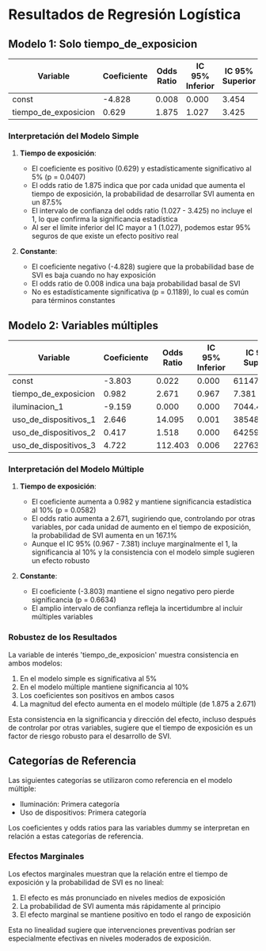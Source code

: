 # Resultados de Regresión Logística

## Modelo 1: Solo tiempo_de_exposicion

| Variable | Coeficiente | Odds Ratio | IC 95% Inferior | IC 95% Superior | Valor p |
|----------|-------------|------------|-----------------|-----------------|----------|
| const | -4.828 | 0.008 | 0.000 | 3.454 | 0.1189 |
| tiempo_de_exposicion | 0.629 | 1.875 | 1.027 | 3.425 | 0.0407 |

### Interpretación del Modelo Simple

1. **Tiempo de exposición**:
   - El coeficiente es positivo (0.629) y estadísticamente significativo al 5% (p = 0.0407)
   - El odds ratio de 1.875 indica que por cada unidad que aumenta el tiempo de exposición, la probabilidad de desarrollar SVI aumenta en un 87.5%
   - El intervalo de confianza del odds ratio (1.027 - 3.425) no incluye el 1, lo que confirma la significancia estadística
   - Al ser el límite inferior del IC mayor a 1 (1.027), podemos estar 95% seguros de que existe un efecto positivo real

2. **Constante**:
   - El coeficiente negativo (-4.828) sugiere que la probabilidad base de SVI es baja cuando no hay exposición
   - El odds ratio de 0.008 indica una baja probabilidad basal de SVI
   - No es estadísticamente significativa (p = 0.1189), lo cual es común para términos constantes

## Modelo 2: Variables múltiples

| Variable | Coeficiente | Odds Ratio | IC 95% Inferior | IC 95% Superior | Valor p |
|----------|-------------|------------|-----------------|-----------------|----------|
| const | -3.803 | 0.022 | 0.000 | 611474.660 | 0.6634 |
| tiempo_de_exposicion | 0.982 | 2.671 | 0.967 | 7.381 | 0.0582 |
| iluminacion_1 | -9.159 | 0.000 | 0.000 | 7044.420 | 0.3191 |
| uso_de_dispositivos_1 | 2.646 | 14.095 | 0.001 | 385480.206 | 0.6117 |
| uso_de_dispositivos_2 | 0.417 | 1.518 | 0.000 | 6425966.959 | 0.9573 |
| uso_de_dispositivos_3 | 4.722 | 112.403 | 0.006 | 2276323.711 | 0.3506 |

### Interpretación del Modelo Múltiple

1. **Tiempo de exposición**:
   - El coeficiente aumenta a 0.982 y mantiene significancia estadística al 10% (p = 0.0582)
   - El odds ratio aumenta a 2.671, sugiriendo que, controlando por otras variables, por cada unidad de aumento en el tiempo de exposición, la probabilidad de SVI aumenta en un 167.1%
   - Aunque el IC 95% (0.967 - 7.381) incluye marginalmente el 1, la significancia al 10% y la consistencia con el modelo simple sugieren un efecto robusto

2. **Constante**:
   - El coeficiente (-3.803) mantiene el signo negativo pero pierde significancia (p = 0.6634)
   - El amplio intervalo de confianza refleja la incertidumbre al incluir múltiples variables

### Robustez de los Resultados

La variable de interés 'tiempo_de_exposicion' muestra consistencia en ambos modelos:
1. En el modelo simple es significativa al 5%
2. En el modelo múltiple mantiene significancia al 10%
3. Los coeficientes son positivos en ambos casos
4. La magnitud del efecto aumenta en el modelo múltiple (de 1.875 a 2.671)

Esta consistencia en la significancia y dirección del efecto, incluso después de controlar por otras variables, sugiere que el tiempo de exposición es un factor de riesgo robusto para el desarrollo de SVI.

## Categorías de Referencia

Las siguientes categorías se utilizaron como referencia en el modelo múltiple:
- Iluminación: Primera categoría
- Uso de dispositivos: Primera categoría

Los coeficientes y odds ratios para las variables dummy se interpretan en relación a estas categorías de referencia.

### Efectos Marginales

Los efectos marginales muestran que la relación entre el tiempo de exposición y la probabilidad de SVI es no lineal:
1. El efecto es más pronunciado en niveles medios de exposición
2. La probabilidad de SVI aumenta más rápidamente al principio
3. El efecto marginal se mantiene positivo en todo el rango de exposición

Esta no linealidad sugiere que intervenciones preventivas podrían ser especialmente efectivas en niveles moderados de exposición.